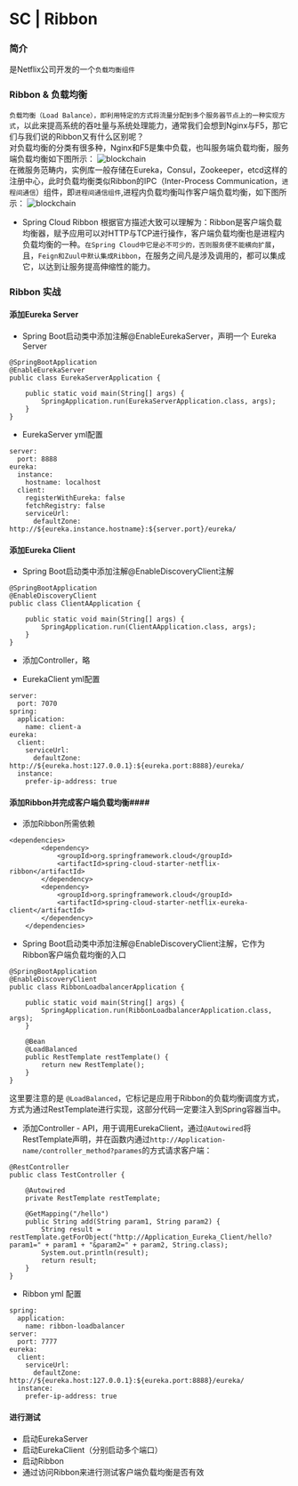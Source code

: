 # SC | Ribbon #
### 简介 ###
是Netflix公司开发的一个```负载均衡组件```

### Ribbon & 负载均衡 ###
```负载均衡（Load Balance），即利用特定的方式将流量分配到多个服务器节点上的一种实现方式```，以此来提高系统的吞吐量与系统处理能力，通常我们会想到Nginx与F5，那它们与我们说的Ribbon又有什么区别呢？<br/>
对负载均衡的分类有很多种，Nginx和F5是集中负载，也叫服务端负载均衡，服务端负载均衡如下图所示：
![blockchain](https://github.com/FrankCy/cy_document/blob/master/design-drawing/%E6%9C%8D%E5%8A%A1%E7%AB%AF%E8%B4%9F%E8%BD%BD%E5%9D%87%E8%A1%A1.png "服务端负载均衡")<br/>
在微服务范畴内，实例库一般存储在Eureka，Consul，Zookeeper，etcd这样的注册中心，此时负载均衡类似Ribbon的IPC（Inter-Process Communication，```进程间通信```）组件，即```进程间通信组件```,进程内负载均衡叫作客户端负载均衡，如下图所示：
![blockchain](https://github.com/FrankCy/cy_document/blob/master/design-drawing/%E5%AE%A2%E6%88%B7%E7%AB%AF%E8%B4%9F%E8%BD%BD%E5%9D%87%E8%A1%A1.png "客户端负载均衡")<br/>

- Spring Cloud Ribbon
根据官方描述大致可以理解为：Ribbon是客户端负载均衡器，赋予应用可以对HTTP与TCP进行操作，客户端负载均衡也是进程内负载均衡的一种。```在Spring Cloud中它是必不可少的，否则服务便不能横向扩展```，且，```Feign和Zuul中默认集成Ribbon```，在服务之间凡是涉及调用的，都可以集成它，以达到让服务提高伸缩性的能力。

### Ribbon 实战 ###
#### 添加Eureka Server ####
- Spring Boot启动类中添加注解@EnableEurekaServer，声明一个 Eureka Server
```
@SpringBootApplication
@EnableEurekaServer
public class EurekaServerApplication {

    public static void main(String[] args) {
        SpringApplication.run(EurekaServerApplication.class, args);
    }
}
```

- EurekaServer yml配置
```
server:
  port: 8888
eureka:
  instance:
    hostname: localhost
  client:
    registerWithEureka: false
    fetchRegistry: false
    serviceUrl:
      defaultZone: http://${eureka.instance.hostname}:${server.port}/eureka/
```

#### 添加Eureka Client ####

- Spring Boot启动类中添加注解@EnableDiscoveryClient注解
```
@SpringBootApplication
@EnableDiscoveryClient
public class ClientAApplication {

    public static void main(String[] args) {
        SpringApplication.run(ClientAApplication.class, args);
    }
}

```

- 添加Controller，略

- EurekaClient yml配置
```
server:
  port: 7070
spring:
  application:
    name: client-a
eureka:
  client:
    serviceUrl:
      defaultZone: http://${eureka.host:127.0.0.1}:${eureka.port:8888}/eureka/
  instance:
    prefer-ip-address: true
```

#### 添加Ribbon并完成客户端负载均衡####
- 添加Ribbon所需依赖
```
<dependencies>
		<dependency>
			<groupId>org.springframework.cloud</groupId>
			<artifactId>spring-cloud-starter-netflix-ribbon</artifactId>
		</dependency>
		<dependency>
			<groupId>org.springframework.cloud</groupId>
			<artifactId>spring-cloud-starter-netflix-eureka-client</artifactId>
		</dependency>
	</dependencies>
```

- Spring Boot启动类中添加注解@EnableDiscoveryClient注解，它作为Ribbon客户端负载均衡的入口
```
@SpringBootApplication
@EnableDiscoveryClient
public class RibbonLoadbalancerApplication {

    public static void main(String[] args) {
        SpringApplication.run(RibbonLoadbalancerApplication.class, args);
    }

    @Bean
    @LoadBalanced
    public RestTemplate restTemplate() {
        return new RestTemplate();
    }
}
```
这里要注意的是 ```@LoadBalanced```，它标记是应用于Ribbon的负载均衡调度方式，方式为通过RestTemplate进行实现，这部分代码一定要注入到Spring容器当中。

- 添加Controller - API，用于调用EurekaClient，通过```@Autowired```将RestTemplate声明，并在函数内通过```http://Application-name/controller_method?parames```的方式请求客户端：
```
@RestController
public class TestController {

    @Autowired
    private RestTemplate restTemplate;

	@GetMapping("/hello")
	public String add(String param1, String param2) {
		String result = restTemplate.getForObject("http://Application_Eureka_Client/hello?param1=" + param1 + "&param2=" + param2, String.class);
		System.out.println(result);
		return result;
	}
}
```

- Ribbon yml 配置
```
spring:
  application:
    name: ribbon-loadbalancer
server:
  port: 7777
eureka:
  client:
    serviceUrl:
      defaultZone: http://${eureka.host:127.0.0.1}:${eureka.port:8888}/eureka/
  instance:
    prefer-ip-address: true
```

#### 进行测试 ####
- 启动EurekaServer
- 启动EurekaClient（分别启动多个端口）
- 启动Ribbon
- 通过访问Ribbon来进行测试客户端负载均衡是否有效





